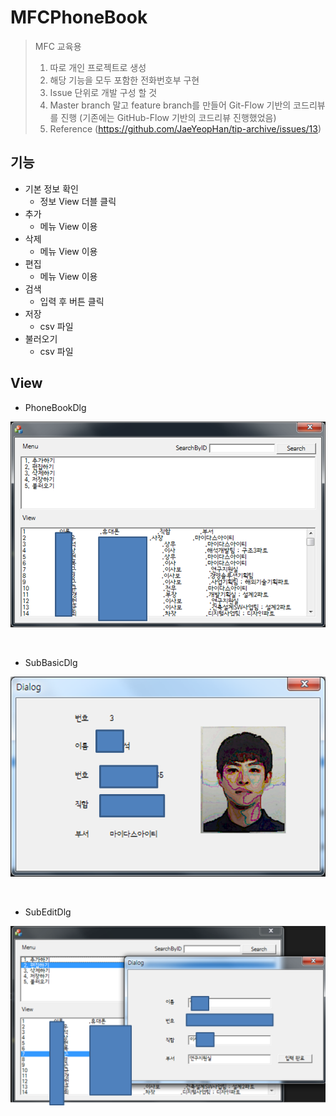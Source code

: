 # MFCPhoneBook

> MFC 교육용
> 1. 따로 개인 프로젝트로 생성
> 2. 해당 기능을 모두 포함한 전화번호부 구현
> 3. Issue 단위로 개발 구성 할 것
> 4. Master branch 말고 feature branch를 만들어 Git-Flow 기반의 코드리뷰를 진행 (기존에는 GitHub-Flow 기반의 코드리뷰 진행했었음)
> 5. Reference (https://github.com/JaeYeopHan/tip-archive/issues/13)

## 기능

* 기본 정보 확인
  * 정보 View 더블 클릭
* 추가
  * 메뉴 View 이용
* 삭제
  * 메뉴 View 이용  
* 편집
  * 메뉴 View 이용
* 검색
  * 입력 후 버튼 클릭  
* 저장
  * csv 파일
* 불러오기
  * csv 파일


## View

* PhoneBookDlg

![PhoneBookDlg](/media/PhoneBookDlg.png)


<br/>

* SubBasicDlg

![SubBasicDlg](/media/SubBasicDlg.png)


<br/>

* SubEditDlg

![SubEditDlg](/media/SubEditDlg.png)
